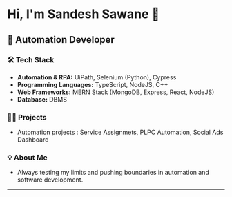 # Hi, I'm Sandesh Sawane 👋

## 🚀 Automation Developer

### 🛠️ Tech Stack
- **Automation & RPA:** UiPath, Selenium (Python), Cypress
- **Programming Languages:** TypeScript, NodeJS, C++
- **Web Frameworks:** MERN Stack (MongoDB, Express, React, NodeJS)
- **Database:** DBMS

### 👨‍💻 Projects
- Automation projects : Service Assignmets, PLPC Automation, Social Ads Dashboard

### 💡 About Me
- Always testing my limits and pushing boundaries in automation and software development.

---
